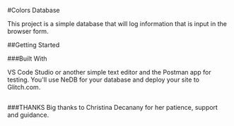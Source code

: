 #Colors Database

This project is a simple database that will log information that is input in the browser form. 

##Getting Started

###Built With

VS Code Studio or another simple text editor and the Postman app for testing. You'll use NeDB for your database and deploy your site to Glitch.com.

##

###THANKS
Big thanks to Christina Decanany for her patience, support and guidance.